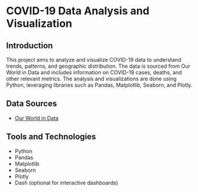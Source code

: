 # COVID-19 Data Analysis and Visualization

## Introduction

This project aims to analyze and visualize COVID-19 data to understand trends, patterns, and geographic distribution. The data is sourced from Our World in Data and includes information on COVID-19 cases, deaths, and other relevant metrics. The analysis and visualizations are done using Python, leveraging libraries such as Pandas, Matplotlib, Seaborn, and Plotly.

## Data Sources

- [Our World in Data](https://github.com/owid/covid-19-data)

## Tools and Technologies

- Python
- Pandas
- Matplotlib
- Seaborn
- Plotly
- Dash (optional for interactive dashboards)
